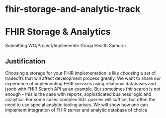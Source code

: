 # fhir-storage-and-analytic-track

# FHIR Storage & Analytics

Submitting WG/Project/Implementer Group
Health Samurai

## Justification

Choosing a storage for your FHIR implementation is like choosing a set of tradeoffs that will affect development process greatly. We want to share our experience of implementing FHIR services using relational databases and jsonb with FHIR Search API as an example. But sometimes fhir search is not enough - this is the case with reports, sophisticated business logic and analytics. For some cases complex SQL queries will suffice, but often the need to use special analytic tooling arises. We will show how one can implement integration of FHIR server and analytic database of choice.

